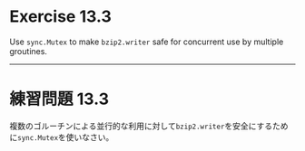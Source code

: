 # Exercise 13.3
Use `sync.Mutex` to make `bzip2.writer` safe for concurrent use by multiple groutines.

---
# 練習問題 13.3
複数のゴルーチンによる並行的な利用に対して`bzip2.writer`を安全にするために`sync.Mutex`を使いなさい。
